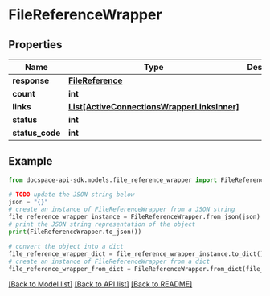 # FileReferenceWrapper

## Properties

Name | Type | Description | Notes
------------ | ------------- | ------------- | -------------
**response** | [**FileReference**](FileReference.md) |  | [optional] 
**count** | **int** |  | [optional] 
**links** | [**List[ActiveConnectionsWrapperLinksInner]**](ActiveConnectionsWrapperLinksInner.md) |  | [optional] 
**status** | **int** |  | [optional] 
**status_code** | **int** |  | [optional] 

## Example

```python
from docspace-api-sdk.models.file_reference_wrapper import FileReferenceWrapper

# TODO update the JSON string below
json = "{}"
# create an instance of FileReferenceWrapper from a JSON string
file_reference_wrapper_instance = FileReferenceWrapper.from_json(json)
# print the JSON string representation of the object
print(FileReferenceWrapper.to_json())

# convert the object into a dict
file_reference_wrapper_dict = file_reference_wrapper_instance.to_dict()
# create an instance of FileReferenceWrapper from a dict
file_reference_wrapper_from_dict = FileReferenceWrapper.from_dict(file_reference_wrapper_dict)
```
[[Back to Model list]](../README.md#documentation-for-models) [[Back to API list]](../README.md#documentation-for-api-endpoints) [[Back to README]](../README.md)


